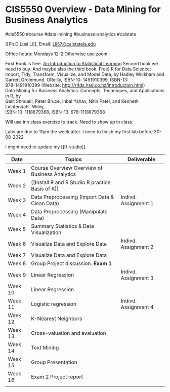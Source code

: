 # CIS5550 Overview - Data Mining for Business Analytics
#cis5550 #course #data-mining #business-analytics #calstate

[[Ph.D Lusi Li]],
Email: Lli57@calstatela.edu

Office hours: Mondays 12-2
Otherwise use zoom

First Book is free. [An Introduction to Statistical Learning](https://hastie.su.domains/ISLR2/ISLRv2_website.pdf)
Second book we need to buy. And maybe also the third book.
Free) R for Data Science: Import, Tidy, Transform, Visualize, and Model Data, by
Hadley Wickham and Garrett Grolemund. OReilly, ISBN-10: 1491910399, ISBN-13:  
978-1491910399 (Website: http://r4ds.had.co.nz/introduction.html)  
Data Mining for Business Analytics: Concepts, Techniques, and Applications in R, by  
Galit Shmueli, Peter Bruce, Inbal Yahav, Nitin Patel, and Kenneth Lichtendahl. Wiley,  
ISBN-10: 1118879368, ISBN-13: 978-1118879368

Will use inn class exercise to track. Need to show up in class.

Labs are due to 11pm the week after.
I need to finish my first lab before 30-08-2022

I might need to update my [[R-studio]].


| Date    | Topics                                          | Deliverable          |
| ------- | ----------------------------------------------- | -------------------- |
| Week 1  | Course Overview  Overview of Business Analytics |                      |
| Week 2  | [[Install R and R Studio  R practice Basis of R]]  |                      |
| Week 3  | Data Preprocessing (Import Data & Clean Data)   | Indivd. Assignment 1 |
| Week 4  | Data Preprocessing (Manipulate Data)            |                      |
| Week 5  | Summary Statistics & Data Visualization         |                      |
| Week 6  | Visualize Data and Explore Data          | Indivd. Assignment 2         |
| Week 7  | Visualize Data and Explore Data                 |                      |
| Week 8  | Group Project discussion. **Exam 1**            |                      |
| Week 9  | Linear Regression                        | Indivd. Assignment 3         |
| Week 10 | Linear Regression                               |                      |
| Week 11 | Logistic regression                      | Indivd. Assignment 4         |
| Week 12 | K-Nearest Neighbors                             |                      |
| Week 13 | Cross-valuation and evaluation                  |                      |
| Week 14 | Text Mining                                     |                      |
| Week 15 | Group Presentation                              |                      |
| Week 16 | Exam 2 Project report                           |                      |
|         |                                                 |                      |

